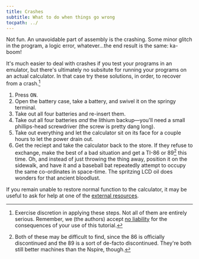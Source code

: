 ```yaml
---
title: Crashes
subtitle: What to do when things go wrong
tocpath: ../
---
```


Not fun. An unavoidable part of assembly is the crashing. Some minor
glitch in the program, a logic error, whatever...the end result is the
same: ka-boom!

It's much easier to deal with crashes if you test your programs in an emulator,
but there's ultimately no subsitute for running your programs on an actual
calculator. In that case try these solutions, in order, to recover from a
crash.[^cheek]

1. Press <kbd>ON</kbd>.
2. Open the battery case, take a battery, and swivel it on the springy
   terminal.
3. Take out all four batteries and re-insert them.
4. Take out all four batteries *and* the lithium backup—you'll need a small
   phillips-head screwdriver (the screw is pretty dang long).
5. Take out everything and let the calculator sit on its face for a couple
   hours to let the power drain out.
6. Get the reciept and take the calculator back to the store. If they
   refuse to exchange, make the best of a bad situation and get a TI-86 or
   89[^86] this time. Oh, and instead of just throwing the thing away, position
   it on the sidewalk, and have it and a baseball bat repeatedly attempt to
   occupy the same co-ordinates in space-time. The spritzing LCD oil does
   wonders for that ancient bloodlust.

If you remain unable to restore normal function to the calculator, it may
be useful to ask for help at one of the [external resources](linx.html).

[^cheek]: Exercise discretion in applying these steps. Not all of them are
entirely serious. Remember, we (the authors) accept [no liability][warranty]
for the consequences of your use of this tutorial.

[^86]: Both of these may be difficult to find, since the 86 is officially
discontinued and the 89 is a sort of de-facto discontinued. They're both
still better machines than the Nspire, though.

[warranty]: ../welcome.html#warranty-disclaimer
